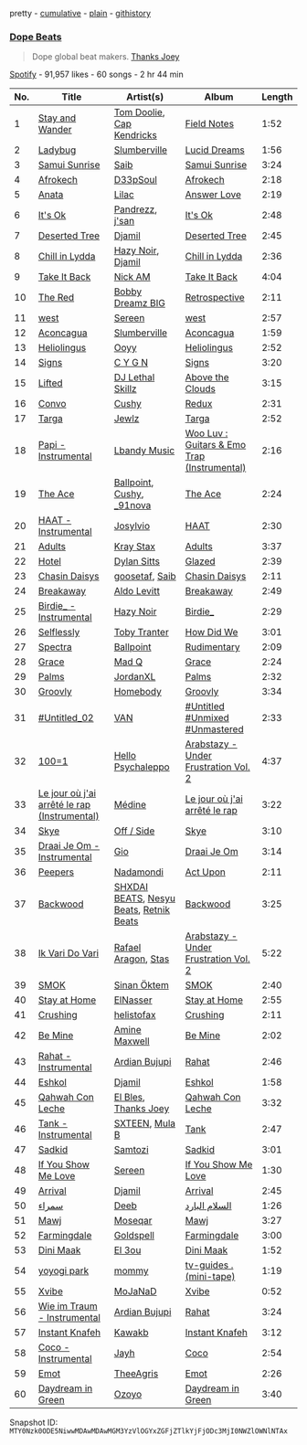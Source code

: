 pretty - [cumulative](/playlists/cumulative/37i9dQZF1DWZn5qrhqBJgl.md) - [plain](/playlists/plain/37i9dQZF1DWZn5qrhqBJgl) - [githistory](https://github.githistory.xyz/mackorone/spotify-playlist-archive/blob/main/playlists/plain/37i9dQZF1DWZn5qrhqBJgl)

### [Dope Beats](https://open.spotify.com/playlist/37i9dQZF1DWZn5qrhqBJgl)

> Dope global beat makers\. <a href="spotify:artist:4fOizZJsCaT3RYpqNdeGKk">Thanks Joey</a>

[Spotify](https://open.spotify.com/user/spotify) - 91,957 likes - 60 songs - 2 hr 44 min

| No. | Title | Artist(s) | Album | Length |
|---|---|---|---|---|
| 1 | [Stay and Wander](https://open.spotify.com/track/0Hm8vke3rwzGKm5sBpY762) | [Tom Doolie](https://open.spotify.com/artist/4C7NcNb9V6lakzMGHQlm8i), [Cap Kendricks](https://open.spotify.com/artist/3Nc3vycu3NLmfOLxGKPXLj) | [Field Notes](https://open.spotify.com/album/2JPUrDwBhVpbskpK0pPQX1) | 1:52 |
| 2 | [Ladybug](https://open.spotify.com/track/0mPnvBoUK9kNDHufFrh9Vb) | [Slumberville](https://open.spotify.com/artist/2c0SyAUT82Al3gJQ3uezBv) | [Lucid Dreams](https://open.spotify.com/album/273zbmoNYTJDuyeiaVahl0) | 1:56 |
| 3 | [Samui Sunrise](https://open.spotify.com/track/1D9DJXFwwB91MBatZ7wnSv) | [Saib](https://open.spotify.com/artist/6N4HlHINMvoTyAL0yhBUCk) | [Samui Sunrise](https://open.spotify.com/album/11SEX74GX3RCdRtrle8dKv) | 3:24 |
| 4 | [Afrokech](https://open.spotify.com/track/3pPvIIHgfuAPgn9nJ5xW23) | [D33pSoul](https://open.spotify.com/artist/2HZLJwBLZN8etpz2ZvHqlL) | [Afrokech](https://open.spotify.com/album/4lXI38vVvwwbmiFB2vEB5o) | 2:18 |
| 5 | [Anata](https://open.spotify.com/track/5iU6aWGsSsc0Ln0Bf7GDyz) | [Lilac](https://open.spotify.com/artist/3wKV11EdqfY7lFaUeDUEC1) | [Answer Love](https://open.spotify.com/album/4zidnQ8OvxIzMmpcYNDie1) | 2:19 |
| 6 | [It's Ok](https://open.spotify.com/track/19K24V0kGvNLFYCR8jMs88) | [Pandrezz](https://open.spotify.com/artist/65ZGdYSRT3Rmv6P7DN4XCC), [j'san](https://open.spotify.com/artist/5iMUho98faEp2w6j5p44PH) | [It's Ok](https://open.spotify.com/album/0sDMveXrOxXh8eYtdREMek) | 2:48 |
| 7 | [Deserted Tree](https://open.spotify.com/track/3qhJ26BGjhOLOFfdNtFOgd) | [Djamil](https://open.spotify.com/artist/0AgRxCF9PsEjvJvsWDvjJA) | [Deserted Tree](https://open.spotify.com/album/5fr2qkbIr8nqvexltrf1E1) | 2:45 |
| 8 | [Chill in Lydda](https://open.spotify.com/track/205BdRvvSaHf4LldyoRIkM) | [Hazy Noir](https://open.spotify.com/artist/4sPjujW6QsBuHU1KKs6cPY), [Djamil](https://open.spotify.com/artist/0AgRxCF9PsEjvJvsWDvjJA) | [Chill in Lydda](https://open.spotify.com/album/2oJRkGteUQziUCaE16Gxvu) | 2:36 |
| 9 | [Take It Back](https://open.spotify.com/track/4SMzmquqMX6TEF6KIYWrBC) | [Nick AM](https://open.spotify.com/artist/1uPP0SnAHHgGKS0WqbSYwe) | [Take It Back](https://open.spotify.com/album/361cpEjJRfINouKxchrnOj) | 4:04 |
| 10 | [The Red](https://open.spotify.com/track/2w67xp8vRX5ucbjac7fslS) | [Bobby Dreamz BIG](https://open.spotify.com/artist/3WEutW4SLc7V9PiKTDM7bD) | [Retrospective](https://open.spotify.com/album/4922ftLUafUKJBk7pB1MNQ) | 2:11 |
| 11 | [west](https://open.spotify.com/track/53euCZa2GQ6kN18ZxU1dbf) | [Sereen](https://open.spotify.com/artist/7rB1y5WUwQqiiCmNxFzunH) | [west](https://open.spotify.com/album/2KRk8B1FmtNsMJQAVPsauR) | 2:57 |
| 12 | [Aconcagua](https://open.spotify.com/track/10wIWe1nfH6zwVslqX3Xoy) | [Slumberville](https://open.spotify.com/artist/2c0SyAUT82Al3gJQ3uezBv) | [Aconcagua](https://open.spotify.com/album/5r9UhYM9Qlu6MgGpsxW291) | 1:59 |
| 13 | [Heliolingus](https://open.spotify.com/track/27Z1479QzFOWOaSRbWpgEu) | [Ooyy](https://open.spotify.com/artist/0xe3AMjZeR6z3g4O6Vppjq) | [Heliolingus](https://open.spotify.com/album/2lLzW831DY8i0fHoDeSAF0) | 2:52 |
| 14 | [Signs](https://open.spotify.com/track/6K4UmGe34YIIdnmFfSB6jP) | [C Y G N](https://open.spotify.com/artist/6OgHTWl7y9oeccoxeXXDPn) | [Signs](https://open.spotify.com/album/6A3ddeuWO08Vezfc0ArP7N) | 3:20 |
| 15 | [Lifted](https://open.spotify.com/track/7Gtaq3mJs8K4CY58TjCk9j) | [DJ Lethal Skillz](https://open.spotify.com/artist/7F3kgeoTzXbi5JLPylw4qW) | [Above the Clouds](https://open.spotify.com/album/0An0CtQgoD3lTBajLZ5BKT) | 3:15 |
| 16 | [Convo](https://open.spotify.com/track/38bkmIxxZMQC1f6m0JXFl6) | [Cushy](https://open.spotify.com/artist/6L1Baujfn33sG3PXou8n1q) | [Redux](https://open.spotify.com/album/1shfaj98aEPsCz6k6B2O9o) | 2:31 |
| 17 | [Targa](https://open.spotify.com/track/3plV0LOsX8KuJ3zWzB97Lc) | [Jewlz](https://open.spotify.com/artist/1WRtwhuCTk1CuKBkr8fHkt) | [Targa](https://open.spotify.com/album/1tgeNyPWndmO5FN0xvZFC3) | 2:52 |
| 18 | [Papi \- Instrumental](https://open.spotify.com/track/1VeFGeFeMw607RUCZKzgJa) | [Lbandy Music](https://open.spotify.com/artist/0KgDFmrEx0ezsgblUjCxoA) | [Woo Luv : Guitars & Emo Trap \(Instrumental\)](https://open.spotify.com/album/7j0aJqD2B3VvPYPzlSSyOc) | 2:16 |
| 19 | [The Ace](https://open.spotify.com/track/3YphbgGJ1GfEGhMmIOthk6) | [Ballpoint](https://open.spotify.com/artist/5vbgY6zVUKz1haJv618QvC), [Cushy](https://open.spotify.com/artist/6L1Baujfn33sG3PXou8n1q), [\_91nova](https://open.spotify.com/artist/0fZYZqIGnT5RimC1YWfWP2) | [The Ace](https://open.spotify.com/album/1zg8XpwtPKoLgGurMkz5Op) | 2:24 |
| 20 | [HAAT \- Instrumental](https://open.spotify.com/track/0pnrPBK0MYReAMf6l4RTWf) | [Josylvio](https://open.spotify.com/artist/1wFoE1RwBMWoWkXcFrCgsx) | [HAAT](https://open.spotify.com/album/2U7D4ig5znapF4r32R2mFn) | 2:30 |
| 21 | [Adults](https://open.spotify.com/track/7qw54hVGKg32hCy37pOkqA) | [Kray Stax](https://open.spotify.com/artist/18U2xdC8wtA3Jl6mQcrjWS) | [Adults](https://open.spotify.com/album/2VS6Va3gr1cGiMi2E9SPPE) | 3:37 |
| 22 | [Hotel](https://open.spotify.com/track/2JWTVS3ndZcwJrabnCAWvD) | [Dylan Sitts](https://open.spotify.com/artist/6quCxsPM8fOxowmqOx5j93) | [Glazed](https://open.spotify.com/album/25z7PJPi2VM4jg3trb5C12) | 2:39 |
| 23 | [Chasin Daisys](https://open.spotify.com/track/6Ubd7b9qq9gihaR8WElv7m) | [goosetaf](https://open.spotify.com/artist/46NCqFl8vhQZD77y7XkvJs), [Saib](https://open.spotify.com/artist/6N4HlHINMvoTyAL0yhBUCk) | [Chasin Daisys](https://open.spotify.com/album/7GT5JveFqzf8ugLQOaunBe) | 2:11 |
| 24 | [Breakaway](https://open.spotify.com/track/2G0oEXtrGhy2xJKB2bLhuo) | [Aldo Levitt](https://open.spotify.com/artist/5wWlIBXDyTwVhqpbHrhmjw) | [Breakaway](https://open.spotify.com/album/0aHNCKqYpx2fKtWo5b08Ut) | 2:49 |
| 25 | [Birdie\_ \- Instrumental](https://open.spotify.com/track/05n4JTIENSHhwsa7aBDvPm) | [Hazy Noir](https://open.spotify.com/artist/4sPjujW6QsBuHU1KKs6cPY) | [Birdie\_](https://open.spotify.com/album/4tkmEfZLyCSUjGwjJsm9Le) | 2:29 |
| 26 | [Selflessly](https://open.spotify.com/track/1tiurfNf4pcUra6NJiJJ1b) | [Toby Tranter](https://open.spotify.com/artist/6jQ21P9GEZfQf4aOMoTYDj) | [How Did We](https://open.spotify.com/album/5fipQ4LDq89FOPhQUd1KpB) | 3:01 |
| 27 | [Spectra](https://open.spotify.com/track/0wW2h34ktVMnLMKZG57FRk) | [Ballpoint](https://open.spotify.com/artist/5vbgY6zVUKz1haJv618QvC) | [Rudimentary](https://open.spotify.com/album/7H2EfXZ6vwDEcRqg3fWjFy) | 2:09 |
| 28 | [Grace](https://open.spotify.com/track/2YOLzRGMjNSgZ3KZimG2Rg) | [Mad Q](https://open.spotify.com/artist/0yZLorpKt2NmXzVuaix3x4) | [Grace](https://open.spotify.com/album/49khuIg6AMmQiF98bSxiSi) | 2:24 |
| 29 | [Palms](https://open.spotify.com/track/7qv2HDiHFE1ln2VfLtOxFh) | [JordanXL](https://open.spotify.com/artist/2GB80HjPXBHPNH6DoUC0bq) | [Palms](https://open.spotify.com/album/6U4DUbGERHdkeYDvBRKZ45) | 2:32 |
| 30 | [Groovly](https://open.spotify.com/track/6jJb757pFbYEXjuWAJUcw6) | [Homebody](https://open.spotify.com/artist/6JHNIy8sGnVh5YrdVVAIuY) | [Groovly](https://open.spotify.com/album/2tBeBG1bZBtHDZAN3H8F7E) | 3:34 |
| 31 | [\#Untitled\_02](https://open.spotify.com/track/4Qtf6z4zAzdciFZURPPjs8) | [VAN](https://open.spotify.com/artist/6awrCroyD97KIRrAP7wFbh) | [\#Untitled \#Unmixed \#Unmastered](https://open.spotify.com/album/3dFLQQsfPamyMVeMIj6Rt8) | 2:33 |
| 32 | [100=1](https://open.spotify.com/track/77cwNBtWc0sC5R1XAJ703p) | [Hello Psychaleppo](https://open.spotify.com/artist/0yRYo9ej1JqOzFyVvLe00O) | [Arabstazy \- Under Frustration Vol\. 2](https://open.spotify.com/album/57xfOZGUXk91oUUnlMrxPW) | 4:37 |
| 33 | [Le jour où j'ai arrêté le rap \(Instrumental\)](https://open.spotify.com/track/4SRYBEVd6ChjJYBhaObHpk) | [Médine](https://open.spotify.com/artist/1afjj7vSBkpIjkiJdSV6bV) | [Le jour où j'ai arrêté le rap](https://open.spotify.com/album/5h0M4Xlf1r5mYvjhKTMrzY) | 3:22 |
| 34 | [Skye](https://open.spotify.com/track/3zwh6p8XI0Afw46DUkijRd) | [Off / Side](https://open.spotify.com/artist/5vAjIRFvJZWeqcIDrWD9uR) | [Skye](https://open.spotify.com/album/5sQMdn4wUgSkwz3XzyfzgT) | 3:10 |
| 35 | [Draai Je Om \- Instrumental](https://open.spotify.com/track/7KVqGZPu3a2IaCUx6wbXLR) | [Gio](https://open.spotify.com/artist/6EYEbuEhF2WMVU47iUJNBS) | [Draai Je Om](https://open.spotify.com/album/75LwEJvg8k29QAbzPGQXaf) | 3:14 |
| 36 | [Peepers](https://open.spotify.com/track/2QOgqwD5LGbYjneDPaO8Lq) | [Nadamondi](https://open.spotify.com/artist/4y5xvBnDBSkmelTGDShAhJ) | [Act Upon](https://open.spotify.com/album/4SuOSkTWZgHNY2HAD8SDmB) | 2:11 |
| 37 | [Backwood](https://open.spotify.com/track/5JdZhHy9TWpXGwvVoXQJyF) | [SHXDAI BEATS](https://open.spotify.com/artist/77xAqQMe40k0KyrVhfPaa4), [Nesyu Beats](https://open.spotify.com/artist/4QCC5wBIBSAKDuw2IbE4Sp), [Retnik Beats](https://open.spotify.com/artist/1z0fheUisBfsQkowPsvnG5) | [Backwood](https://open.spotify.com/album/1zxoOPYrefFbFXNEdQK92v) | 3:25 |
| 38 | [Ik Vari Do Vari](https://open.spotify.com/track/6tEhSz0ct5TlKXBsSNWIHa) | [Rafael Aragon](https://open.spotify.com/artist/4WPMUBMIM4Pv1T4Qq3DIPs), [Stas](https://open.spotify.com/artist/1nqPoRk7WaEiRBTNn6NFyG) | [Arabstazy \- Under Frustration Vol\. 2](https://open.spotify.com/album/57xfOZGUXk91oUUnlMrxPW) | 5:22 |
| 39 | [SMOK](https://open.spotify.com/track/5XpYOIYN3y5ggxZvbul5VV) | [Sinan Öktem](https://open.spotify.com/artist/55e2OO6vymJkgUHIrp3xfv) | [SMOK](https://open.spotify.com/album/4LJj9F5Y9gzeCQzO2sc5x7) | 2:40 |
| 40 | [Stay at Home](https://open.spotify.com/track/1wuw2GQNMCx8H5b6ax3Twr) | [ElNasser](https://open.spotify.com/artist/3D5Jdjpumogr3FInXkSP7R) | [Stay at Home](https://open.spotify.com/album/61k37mAg1fytpQuGhzKwOL) | 2:55 |
| 41 | [Crushing](https://open.spotify.com/track/3tYmkRTiIWqJxz9XqSAQCS) | [helistofax](https://open.spotify.com/artist/1OFeufWeaCNizpr4djN3qW) | [Crushing](https://open.spotify.com/album/0cAXEMWNAvsGfc6t2AIutV) | 2:11 |
| 42 | [Be Mine](https://open.spotify.com/track/0H1tDY1dWsJk4f7Y9TmzdN) | [Amine Maxwell](https://open.spotify.com/artist/7fBgvBDrg5ZA7YvweEd1Ii) | [Be Mine](https://open.spotify.com/album/3D4AoTdYFTk0kWbSd9kBR8) | 2:02 |
| 43 | [Rahat \- Instrumental](https://open.spotify.com/track/0eIZJWahC3DUH6UxH5z9o5) | [Ardian Bujupi](https://open.spotify.com/artist/0pOruKWwgyqSLZhn4Xovs9) | [Rahat](https://open.spotify.com/album/3mM3HpK7WiItHlCk9uRnII) | 2:46 |
| 44 | [Eshkol](https://open.spotify.com/track/5MlDCzLbDIMw1ZdfkI7rCQ) | [Djamil](https://open.spotify.com/artist/0AgRxCF9PsEjvJvsWDvjJA) | [Eshkol](https://open.spotify.com/album/4vuuyt8VMuzSOzjKkVzDeV) | 1:58 |
| 45 | [Qahwah Con Leche](https://open.spotify.com/track/3tUdYudStuFWmlb43jvo24) | [El Bles](https://open.spotify.com/artist/13jGZidP6rRBpqAQUTZLhL), [Thanks Joey](https://open.spotify.com/artist/4fOizZJsCaT3RYpqNdeGKk) | [Qahwah Con Leche](https://open.spotify.com/album/4qhILwo49DJUZLXEaaM0fF) | 3:32 |
| 46 | [Tank \- Instrumental](https://open.spotify.com/track/6Q7nTYBffkZSNebWmz0XSQ) | [SXTEEN](https://open.spotify.com/artist/3vioxUBsBBi7pmXx4KG5Vg), [Mula B](https://open.spotify.com/artist/6zEaCvF0CqEHs7kFyBkLHi) | [Tank](https://open.spotify.com/album/2Q1wocAY05F8VaxnXqfVZM) | 2:47 |
| 47 | [Sadkid](https://open.spotify.com/track/096msV2KaAwqi5P0PWJqfb) | [Samtozi](https://open.spotify.com/artist/263DDNMHg38ycXZLljVMPY) | [Sadkid](https://open.spotify.com/album/56frZIAiRNfLJkSUeNhPMp) | 3:01 |
| 48 | [If You Show Me Love](https://open.spotify.com/track/60xIJpG6Iah0i5IQxyRlXK) | [Sereen](https://open.spotify.com/artist/7rB1y5WUwQqiiCmNxFzunH) | [If You Show Me Love](https://open.spotify.com/album/6O0f7boDgPl6KhA1YIAR2i) | 1:30 |
| 49 | [Arrival](https://open.spotify.com/track/7uzPqqddeuLnSf22N4nCJm) | [Djamil](https://open.spotify.com/artist/0AgRxCF9PsEjvJvsWDvjJA) | [Arrival](https://open.spotify.com/album/5LNZcwaftnv3Guu9h7wtAe) | 2:45 |
| 50 | [سمراء](https://open.spotify.com/track/2qfcSQjjn699Zp0uFiUUBX) | [Deeb](https://open.spotify.com/artist/7pjuu5qyxT0hyCdUbhmyDt) | [السلام البارد](https://open.spotify.com/album/5RkeVX6ftHFDMBkNlCzt0C) | 1:26 |
| 51 | [Mawj](https://open.spotify.com/track/4x7i7pSaI036ZYYeTwBLou) | [Moseqar](https://open.spotify.com/artist/5fHVckjK8GV0abZUYPt3kH) | [Mawj](https://open.spotify.com/album/3ylLnuEqOipXkEbJcHGj7W) | 3:27 |
| 52 | [Farmingdale](https://open.spotify.com/track/2JT5TckTZ2eLRMUeT4c3vJ) | [Goldspell](https://open.spotify.com/artist/2gmP9WC9aV1ETtETCW0yF1) | [Farmingdale](https://open.spotify.com/album/0H08iAhi6Cv8iSh2QfZBuO) | 3:00 |
| 53 | [Dini Maak](https://open.spotify.com/track/5q8EKTjlWkcMjoMWCdHeHb) | [El 3ou](https://open.spotify.com/artist/38h3VqFpjD1n62bnLXq6B9) | [Dini Maak](https://open.spotify.com/album/3wwQ2C251PhaWMg4HOJKNg) | 1:52 |
| 54 | [yoyogi park](https://open.spotify.com/track/2ZR0mEea2xskfYAuWlhV81) | [mommy](https://open.spotify.com/artist/0DJoMHFNyxWdoGqi8XMdfk) | [tv\-guides \. \(mini\-tape\)](https://open.spotify.com/album/5PVs5XNLertK5QGHzoZmGi) | 1:19 |
| 55 | [Xvibe](https://open.spotify.com/track/0jDRb7fzYpHLHodknLCmBt) | [MoJaNaD](https://open.spotify.com/artist/1LTJFwU5wuzqgYWzvkqBix) | [Xvibe](https://open.spotify.com/album/6W7b9RFrdBE29953myz6b7) | 0:52 |
| 56 | [Wie im Traum \- Instrumental](https://open.spotify.com/track/2XlOrYMsqtvxFTtO3ktDhQ) | [Ardian Bujupi](https://open.spotify.com/artist/0pOruKWwgyqSLZhn4Xovs9) | [Rahat](https://open.spotify.com/album/3mM3HpK7WiItHlCk9uRnII) | 3:24 |
| 57 | [Instant Knafeh](https://open.spotify.com/track/6rjwVNcnNnIuHJtDKksKec) | [Kawakb](https://open.spotify.com/artist/5wkaR7CTqFNnNg9K0cGcSp) | [Instant Knafeh](https://open.spotify.com/album/3W75uqmteAdzH7BaJjWVbz) | 3:12 |
| 58 | [Coco \- Instrumental](https://open.spotify.com/track/1xt1HCunOlnrI5UiPNAZaM) | [Jayh](https://open.spotify.com/artist/1eLxAzPSnsl03ajNNihddF) | [Coco](https://open.spotify.com/album/0bil6MWGHYccY9YHiwiJgK) | 2:54 |
| 59 | [Emot](https://open.spotify.com/track/62ej1SzgHt0FU9nP43qQZs) | [TheeAgris](https://open.spotify.com/artist/6je5mA0FQskRZ5PHgxczTB) | [Emot](https://open.spotify.com/album/0LvbwjOGgBviZPFgTpJQf7) | 2:26 |
| 60 | [Daydream in Green](https://open.spotify.com/track/3ig0oMG2de0KiuMlHIyfgB) | [Ozoyo](https://open.spotify.com/artist/1c47yZHEy5HSqth3hexuIe) | [Daydream in Green](https://open.spotify.com/album/3nkRVQuQNbFm3sid5OPCOR) | 3:40 |

Snapshot ID: `MTY0Nzk0ODE5NiwwMDAwMDAwMGM3YzVlOGYxZGFjZTlkYjFjODc3MjI0NWZlOWNlNTAx`

